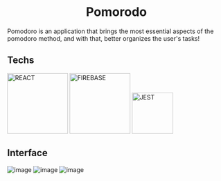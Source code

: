 <html>   
<h1 align="center">
   Pomorodo
</h1>

Pomodoro is an application that brings the most essential aspects of the pomodoro method, and with that, better organizes the user's tasks!

## Techs
<div>
    <img alt="REACT" width="140" src="https://img.shields.io/badge/react.js-61DAFB?style=for-the-badge&logo=react&logoColor=black"/>
    <img alt="FIREBASE" width="140" src="https://img.shields.io/badge/firebase-fff?style=for-the-badge&logo=firebase&logoColor=yellow"/>
 <img alt="JEST" width="95" src="https://camo.githubusercontent.com/a3c759b03851724d698cf6880e546dc47d402f08aa3c48b716279118117c0736/68747470733a2f2f696d672e736869656c64732e696f2f7374617469632f76313f7374796c653d666f722d7468652d6261646765266d6573736167653d4a65737426636f6c6f723d433231333235266c6f676f3d4a657374266c6f676f436f6c6f723d464646464646266c6162656c3d"/>

## Interface

![image](https://user-images.githubusercontent.com/77704994/184536005-da82ad22-a25b-4c1c-b13e-8f1b7ac56937.png)
![image](https://user-images.githubusercontent.com/77704994/184536042-3909b714-aa8b-4f7a-b1ab-c03677d6fda8.png)
![image](https://user-images.githubusercontent.com/77704994/184536103-366d2b99-479c-4e63-82f0-cbed6469396b.png)

</html>   